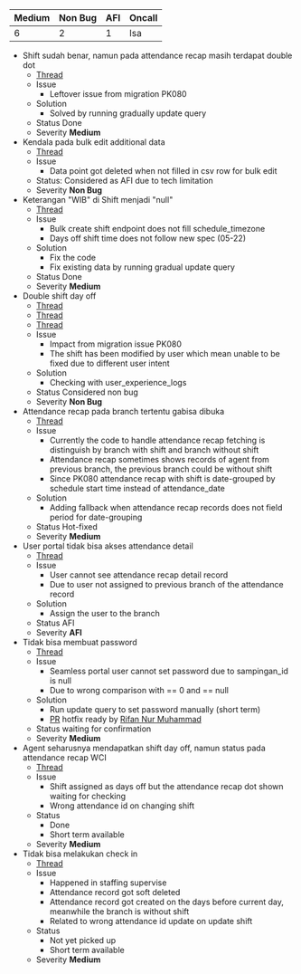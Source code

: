 | Medium | Non Bug | AFI | Oncall |
| ------ | ------- | --- | ------ |
| 6      | 2       | 1   | Isa    |

- Shift sudah benar, namun pada attendance recap masih terdapat double dot
    - [Thread](https://staffinc-co.slack.com/archives/C015UUA1K8F/p1725259719545619)
    - Issue
        - Leftover issue from migration PK080
    - Solution
        - Solved by running gradually update query
    - Status Done
    - Severity **Medium**
- Kendala pada bulk edit additional data
    - [Thread](https://staffinc-co.slack.com/archives/C015UUA1K8F/p1725261340329009)
    - Issue
        - Data point got deleted when not filled in csv row for bulk edit
    - Status: Considered as AFI due to tech limitation
    - Severity **Non Bug**
- Keterangan "WIB" di Shift menjadi "null"
    - [Thread](https://staffinc-co.slack.com/archives/C015UUA1K8F/p1725266977908169)
    - Issue
        - Bulk create shift endpoint does not fill schedule_timezone
        - Days off shift time does not follow new spec (05-22)
    - Solution
        - Fix the code
        - Fix existing data by running gradual update query
    - Status Done
    - Severity **Medium**
- Double shift day off
    - [Thread](https://staffinc-co.slack.com/archives/C015UUA1K8F/p1725270086055789)
    - [Thread](https://staffinc-co.slack.com/archives/C015UUA1K8F/p1725274495506249)
    - [Thread](https://staffinc-co.slack.com/archives/C015UUA1K8F/p1725357137883849)
    - Issue
        - Impact from migration issue PK080
        - The shift has been modified by user which mean unable to be fixed due to different user intent
    - Solution
        - Checking with user_experience_logs
    - Status Considered non bug
    - Severity **Non Bug**
- Attendance recap pada branch tertentu gabisa dibuka
    - [Thread](https://staffinc-co.slack.com/archives/C015UUA1K8F/p1725278869427339)
    - Issue
        - Currently the code to handle attendance recap fetching is distinguish by branch with shift and branch without shift
        - Attendance recap sometimes shows records of agent from previous branch, the previous branch could be without shift
        - Since PK080 attendance recap with shift is date-grouped by schedule start time instead of attendance_date
    - Solution
        - Adding fallback when attendance recap records does not field period for date-grouping
    - Status Hot-fixed
    - Severity **Medium**
- User portal tidak bisa akses attendance detail
    - [Thread](https://staffinc-co.slack.com/archives/C015UUA1K8F/p1725350135563329)
    - Issue
        - User cannot see attendance recap detail record
        - Due to user not assigned to previous branch of the attendance record
    - Solution
        - Assign the user to the branch
    - Status AFI
    - Severity **AFI**
- Tidak bisa membuat password
    - [Thread](https://staffinc-co.slack.com/archives/C015UUA1K8F/p1725356837388799)
    - Issue
        - Seamless portal user cannot set password due to sampingan_id is null
        - Due to wrong comparison with == 0 and == null
    - Solution
        - Run update query to set password manually (short term)
        - [PR](https://github.com/sampingantech/hcmsvc/pull/250) hotfix ready by [Rifan Nur Muhammad](mailto:rifan@staffinc.co)
    - Status waiting for confirmation
    - Severity **Medium**
- Agent seharusnya mendapatkan shift day off, namun status pada attendance recap WCI
    - [Thread](https://staffinc-co.slack.com/archives/C015UUA1K8F/p1725521564385729)
    - Issue
        - Shift assigned as days off but the attendance recap dot shown waiting for checking
        - Wrong attendance id on changing shift
    - Status
	    - Done
        - Short term available
    - Severity **Medium**
- Tidak bisa melakukan check in
    - [Thread](https://staffinc-co.slack.com/archives/C015UUA1K8F/p1725530983616239)
    - Issue
        - Happened in staffing supervise
        - Attendance record got soft deleted
        - Attendance record got created on the days before current day, meanwhile the branch is without shift
        - Related to wrong attendance id update on update shift
    - Status
        - Not yet picked up
        - Short term available
	- Severity **Medium**